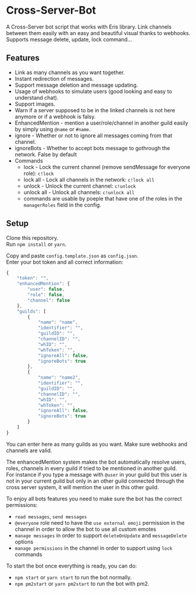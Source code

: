# Cross-Server-Bot

A Cross-Server bot script that works with Eris library.
Link channels between them easily with an easy and beautiful visual thanks to webhooks.
Supports message delete, update, lock command...

## Features

- Link as many channels as you want together.
- Instant redirection of messages.
- Support message deletion and message updating.
- Usage of webhooks to simulate users (good looking and easy to understand chat).
- Support images.
- Warn if a server supposed to be in the linked channels is not here anymore or if a webhook is falsy.
- EnhancedMention - mention a user/role/channel in another guild easily by simply using `@name` or `#name`.
- ignore - Whether or not to ignore all messages coming from that channel.
- ignoreBots - Whether to accept bots message to gothrough the network. False by default
- Commands
  - lock - Lock the current channel (remove sendMessage for everyone role): `c!lock`
  - lock all - Lock all channels in the network: `c!lock all`
  - unlock - Unlock the current channel: `c!unlock`
  - unlock all - Unlock all channels: `c!unlock all`
  - commands are usable by poeple that have one of the roles in the `managerRoles` field in the config.

## Setup

Clone this repository.  
Run `npm install` or `yarn`.  

Copy and paste `config.template.json` as `config.json`.  
Enter your bot token and all correct information:

```js
{
    "token": "",
    "enhancedMention": {
        "user": false,
        "role": false,
        "channel": false
    },
    "guilds": [ 
        {
            "name": "name",
            "identifier": "",
            "guildID": "",
            "channelID": "",
            "whID": "",
            "whToken": "",
            "ignoreAll": false,
            "ignoreBots": true
        },
        {
            "name": "name2",
            "identifier": "",
            "guildID": "",
            "channelID": "",
            "whID": "",
            "whToken": "",
            "ignoreAll": false,
            "ignoreBots": true
        }
    ]
}
```

You can enter here as many guilds as you want. Make sure webhooks and channels are valid.  

The enhancedMention system makes the bot automatically resolve users, roles, channels in every guild if tried to be mentioned in another guild.  
For instance if you type a message with `@user` in your guild but this user is not in your current guild but only in an other guild connected through the cross server system, it will mention the user in this other guild.  

To enjoy all bots features you need to make sure the bot has the correct permissions:

- `read messages`, `send messages`
- `@everyone` role need to have the `use external emoji` permission in the channel in order to allow the bot to use all custom emotes 
- `manage messages` in order to support `deleteOnUpdate` and `messageDelete` options
- `manage permissions` in the channel in order to support using `lock` commands

To start the bot once everything is ready, you can do:

- `npm start` or `yarn start` to run the bot normally.
- `npm pm2start` or `yarn pm2start` to run the bot with pm2.

